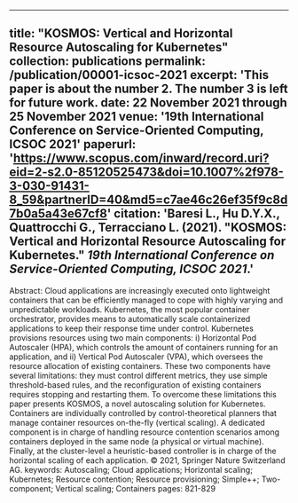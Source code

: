 
---
title: "KOSMOS: Vertical and Horizontal Resource Autoscaling for Kubernetes"
collection: publications
permalink: /publication/00001-icsoc-2021
excerpt: 'This paper is about the number 2. The number 3 is left for future work.
date: 22 November 2021 through 25 November 2021
venue: '19th International Conference on Service-Oriented Computing, ICSOC 2021'
paperurl: 'https://www.scopus.com/inward/record.uri?eid=2-s2.0-85120525473&doi=10.1007%2f978-3-030-91431-8_59&partnerID=40&md5=c7ae46c26ef35f9c8d7b0a5a43e67cf8'
citation: 'Baresi L., Hu D.Y.X., Quattrocchi G., Terracciano L. (2021). &quot;KOSMOS: Vertical and Horizontal Resource Autoscaling for Kubernetes.&quot; <i>19th International Conference on Service-Oriented Computing, ICSOC 2021</i>.'
---
Abstract: 
Cloud applications are increasingly executed onto lightweight containers that can be efficiently managed to cope with highly varying and unpredictable workloads. Kubernetes, the most popular container orchestrator, provides means to automatically scale containerized applications to keep their response time under control. Kubernetes provisions resources using two main components: i) Horizontal Pod Autoscaler (HPA), which controls the amount of containers running for an application, and ii) Vertical Pod Autoscaler (VPA), which oversees the resource allocation of existing containers. These two components have several limitations: they must control different metrics, they use simple threshold-based rules, and the reconfiguration of existing containers requires stopping and restarting them. To overcome these limitations this paper presents KOSMOS, a novel autoscaling solution for Kubernetes. Containers are individually controlled by control-theoretical planners that manage container resources on-the-fly (vertical scaling). A dedicated component is in charge of handling resource contention scenarios among containers deployed in the same node (a physical or virtual machine). Finally, at the cluster-level a heuristic-based controller is in charge of the horizontal scaling of each application. © 2021, Springer Nature Switzerland AG.
keywords: Autoscaling; Cloud applications; Horizontal scaling; Kubernetes; Resource contention; Resource provisioning; Simple++; Two-component; Vertical scaling; Containers
pages: 821-829
